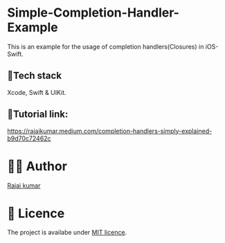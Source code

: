 # Simple-Completion-Handler-Example

This is an example for the usage of completion handlers(Closures) in iOS-Swift.

## 🥞Tech stack
Xcode, Swift & UIKit.

## 📄Tutorial link:

https://rajaikumar.medium.com/completion-handlers-simply-explained-b9d70c72462c

# 👨‍💻 Author 
[Rajai kumar](https://github.com/Rajaikumar-iOSDev)

# 🔖 Licence 
The project is availabe under [MIT licence](https://github.com/Rajaikumar-iOSDev/Simple-Completion-Handler-Example/blob/main/LICENSE).
